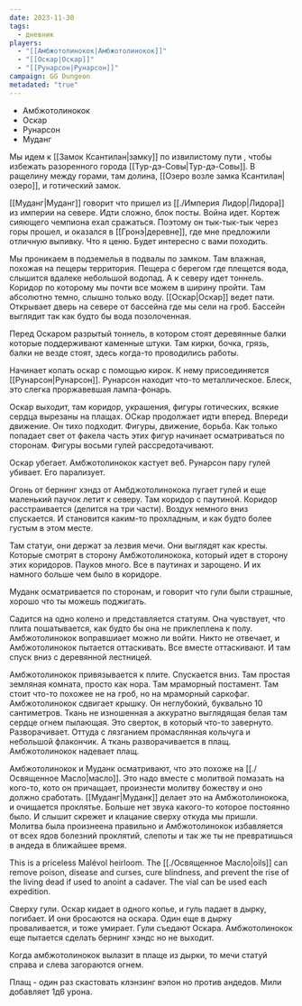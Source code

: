 ```yaml
---
date: 2023-11-30
tags:
  - дневник
players:
  - "[[Амбжотолинокок|Амбжотолинокок]]"
  - "[[Оскар|Оскар]]"
  - "[[Рунарсон|Рунарсон]]"
campaign: GG Dungeon
metadated: "true"
---
```


- Амбжотолинокок
- Оскар
- Рунарсон
- Муданг


Мы идем к [[Замок Ксантилан|замку]] по извилистому пути , чтобы избежать разоренного города [[Тур-дэ-Совы|Тур-дэ-Совы]]. В ращелину между горами, там долина, [[Озеро возле замка Ксантилан|озеро]], и готический замок.

[[Муданг|Муданг]] говорит что пришел из [[./Империя Лидор|Лидора]] из империи на севере. Идти сложно, блок посты. Война идет. Кортеж сияющего чемпиона ехал сражаться. Поэтому он тык-тык-тык через горы прошел, и оказался в [[Гронэ|деревне]], где мне предложили отличную выпивку. Что я ценю. Будет интересно с вами походить.

Мы проникаем в подземелья в подвалы по замком. Там влажная, похожая на пещеры территория. Пещера с берегом где плещется вода, слышится вдалеке небольшой водопад. А к северу идет тоннель. Коридор по которому мы почти все можем в ширину пройти. Там абсолютно темно, слышно только воду. [[Оскар|Оскар]] ведет пати. Открывает дверь на севере от бассейна где мы сели на гроб. Бассейн выглядит так как будто бы вода позолоченная.

Перед Оскаром разрытый тоннель, в котором стоят деревянные балки которые поддерживают каменные штуки. Там кирки, бочка, грязь, балки не везде стоят, здесь когда-то проводились работы.

Начинает копать оскар с помощью кирок. К нему присоединяется [[Рунарсон|Рунарсон]]. Рунарсон находит что-то металлическое. Блеск, это слегка проржавевшая лампа-фонарь.

Оскар выходит, там коридор, украшения, фигуры готических, всякие сердца вырезаны на плащах. ОСкар продолжает идти вперед. Впереди движение. Он тихо подходит. Фигуры, движение, борьба. Как только попадает свет от факела часть этих фигур начинает осматриваться по сторонам. Фигуры восьми гулей рассредотачивают.

Оскар убегает. Амбжотолинокок кастует веб. Рунарсон пару гулей убивает. Его парализует.

Огонь от бернинг хэндз от Амбджотолинокока пугает гулей и еще маленький паучок летит к северу. Там коридор с паутиной. Коридор расстраивается (делится на три части). Воздух немного вниз спускается. И становится каким-то прохладным, и как будто более густым в этом месте.

Там статуи, они держат за лезвия мечи. Они выглядят как кресты. Которые смотрят в сторону Амбжотолинокока, который идет в сторону этих коридоров. Пауков много. Все в паутинах и зарощено. И их намного больше чем было в коридоре.

Муданк осматривается по сторонам, и говорит что гули были страшные, хорошо что ты можешь поджигать.

Садится на одно колено и представляется статуям. Она чувствует, что плита пошатывается, как будто бы она не приклеплена к полу. Амбжотолинокок воправшиает можно ли войти. Никто не отвечает, и Амбжотолинокок пытается оттаскивать. Все вместе оттаскивают. И там спуск вниз с деревянной лестницей.

Амбжотолинокок привязывается к плите. Спускается вниз. Там простая земляная комната, просто как нора. Там мраморный постамент. Там стоит что-то похожее не на гроб, но на мраморный саркофаг. Амбжотолинокок сдвигает крышку. Он неглубокий, буквально 10 сантиметров. Ткань не изношенная а аккуратно выглядящая белая там сердце огнем пылающая. Это сверток, в который что-то завернуто. Разворачивает. Оттуда с лязганием промаслянная кольчуга и небольшой флакончик. А ткань разворачивается в плащ. Амбжотолинокок надевает плащ.

Амбжотолинокок и Муданк осматривают, что это похоже на [[./Освященное Масло|масло]]. Это надо вместе с молитвой помазать на кого-то, кото он причащает, произнести молитву божеству и оно должно сработать. [[Муданг|Муданк]] делает это на Амбжотолинокока, и очищается проклятье. Больше нет звука какого-то которое постоянно было. И слышит скрежет и клацание сверху откуда мы пришли. Молитва была произнеена правильно и Амбжотолинокок избавляется от всех ядов болезний проклятий, слепоты и так же ты не превратишься в андеда в ближайшее время.

This is a priceless Malévol heirloom. The [[./Освященное Масло|oils]] can remove poison, disease and curses, cure blindness, and prevent the rise of the living dead if used to anoint a cadaver. The vial can be used each expedition.

Сверху гули. Оскар кидает в одного копье, и гуль падает в дырку, погибает. И они бросаются на оскара. Один еще в дырку проваливается, и тоже умирает. Гули съедают Оскара. Амбжотолинокок еще пытается сделать бернинг хэндс но не выходит.

Когда амбжотолинокок вылазит в плаще из дырки, то мечи статуй справа и слева загораются огнем.

Плащ - один раз скастовать клэнзинг вэпон но против андедов. Мили добавляет 1д6 урона.